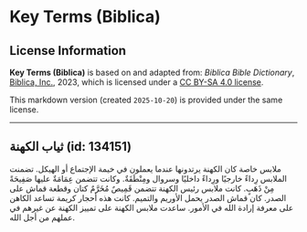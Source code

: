 # Key Terms (Biblica)

## License Information

**Key Terms (Biblica)** is based on and adapted from: _Biblica Bible Dictionary_, [Biblica, Inc.](https://www.biblica.com/), 2023, which is licensed under a [CC BY-SA 4.0 license](https://creativecommons.org/licenses/by-sa/4.0/legalcode.en).

This markdown version (created `2025-10-20`) is provided under the same license.



--------------------------------

## ثياب الكهنة (id: 134151)

ملابس خاصة كان الكهنة يرتدونها عندما يعملون في خيمة الإجتماع أو الهيكل. تضمنت الملابس رِداءً خارجيًا ورِداءً داخليًا وسروال ومِنْطَقَةٌ. وكانت تتضمن عِمَامَةٌ عليها صَفِيحَةً مِنْ ذَهَبٍ. كانت ملابس رئيس الكهنة تتضمن قَمِيصٌ مُخَرَّمٌ كتان وقطعة قماش على الصدر. كان قماش الصدر يحمل الأوريم والتميم. كانت هذه أحجار كريمة تساعد الكاهن على معرفة إرادة الله في الأمور. ساعدت ملابس الكهنة على تمييز الكهنة عن غيرهم في عملهم من أجل الله.


